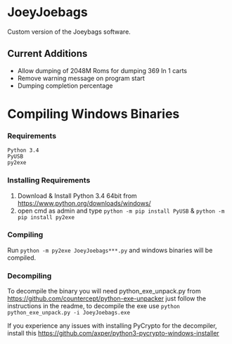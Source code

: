 # JoeyJoebags
Custom version of the Joeybags software.


## Current Additions
- Allow dumping of 2048M Roms for dumping 369 In 1 carts
- Remove warning message on program start
- Dumping completion percentage


# Compiling Windows Binaries
### Requirements
```
Python 3.4
PyUSB
py2exe
```

### Installing Requirements
1. Download & Install Python 3.4 64bit from https://www.python.org/downloads/windows/
2. open cmd as admin and type ```python -m pip install PyUSB``` & ```python -m pip install py2exe```

### Compiling
Run ```python -m py2exe JoeyJoebags***.py``` and windows binaries will be compiled.


### Decompiling
To decompile the binary you will need python_exe_unpack.py from https://github.com/countercept/python-exe-unpacker just follow the instructions in the readme, to decompile the exe use ```python python_exe_unpack.py -i JoeyJoebags.exe```

If you experience any issues with installing PyCrypto for the decompiler, install this https://github.com/axper/python3-pycrypto-windows-installer